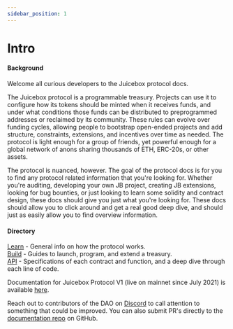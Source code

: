 ```yaml
---
sidebar_position: 1
---
```


# Intro

#### Background

Welcome all curious developers to the Juicebox protocol docs.

The Juicebox protocol is a programmable treasury. Projects can use it to configure how its tokens should be minted when it receives funds, and under what conditions those funds can be distributed to preprogrammed addresses or reclaimed by its community. These rules can evolve over funding cycles, allowing people to bootstrap open-ended projects and add structure, constraints, extensions, and incentives over time as needed. The protocol is light enough for a group of friends, yet powerful enough for a global network of anons sharing thousands of ETH, ERC-20s, or other assets.

The protocol is nuanced, however. The goal of the protocol docs is for you to find any protocol related information that you're looking for. Whether you're auditing, developing your own JB project, creating JB extensions, looking for bug bounties, or just looking to learn some solidity and contract design, these docs should give you just what you're looking for. These docs should allow you to click around and get a real good deep dive, and should just as easily allow you to find overview information.

#### Directory

[Learn](learn/overview.md) - General info on how the protocol works.<br/>
[Build](build/getting-started.md) - Guides to launch, program, and extend a treasury.<br/>
[API](api/contracts/README.md) - Specifications of each contract and function, and a deep dive through each line of code.

Documentation for Juicebox Protocol V1 (live on mainnet since July 2021) is available [here](protocol-v1/).

Reach out to contributors of the DAO on [Discord](https://www.discord.gg/juicebox) to call attention to something that could be improved. You can also submit PR's directly to the [documentation repo](https://github.com/jbx-protocol/juice-docs-v2) on GitHub.

